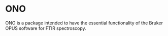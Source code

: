 # ONO

ONO is a package intended to have the essential functionality of
the Bruker OPUS software for FTIR spectroscopy.

